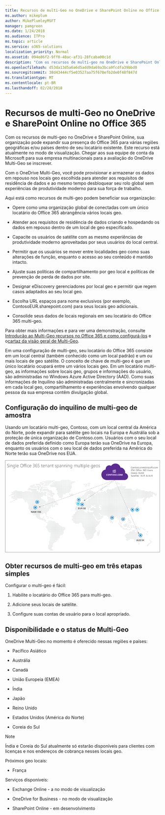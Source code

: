 ```yaml
---
title: Recursos de multi-Geo no OneDrive e SharePoint Online no Office 365
ms.author: mikeplum
author: MikePlumleyMSFT
manager: pamgreen
ms.date: 1/24/2018
ms.audience: ITPro
ms.topic: article
ms.service: o365-solutions
localization_priority: Normal
ms.assetid: 094e86f2-9ff0-40ac-af31-28fcaba00c1d
description: "Com os recursos de multi-geo no OneDrive e SharePoint Online, sua organização pode expandir sua presença do Office 365 para várias regiões geográficas e/ou países dentro de seu locatário existente."
ms.openlocfilehash: d53da13d5a6a6d5add9da69a3bca9fcdfa39bbd0
ms.sourcegitcommit: 38d43444cf5e03527aa75f670efb2de0f48f847d
ms.translationtype: MT
ms.contentlocale: pt-BR
ms.lasthandoff: 02/28/2018
---
```

# <a name="multi-geo-capabilities-in-onedrive-and-sharepoint-online-in-office-365"></a>Recursos de multi-Geo no OneDrive e SharePoint Online no Office 365

Com os recursos de multi-geo no OneDrive e SharePoint Online, sua organização pode expandir sua presença do Office 365 para várias regiões geográficas e/ou países dentro de seu locatário existente. Este recurso está atualmente no modo de visualização. Chegar aos sua equipe de conta da Microsoft para sua empresa multinacionais para a avaliação do OneDrive Multi-Geo se inscrever.
  
Com o OneDrive Multi-Geo, você pode provisionar e armazenar os dados em repouso nos locais geo escolhida para atender aos requisitos de residência de dados e ao mesmo tempo desbloquear seu rolo global sem experiências de produtividade moderno para sua força de trabalho.
  
Aqui está como recursos de multi-geo podem beneficiar sua organização:
  
- Opere como uma organização global de conectadas com um único locatário do Office 365 abrangência vários locais geo.
    
- Atender aos requisitos de residência de dados criando e hospedando os dados em repouso dentro de um local de geo especificado.
    
- Capacite os usuários de satélite com as mesmo experiências de produtividade moderno aproveitadas por seus usuários do local central.
    
- Permitir que os usuários se mover entre localidades geo como suas alterações de função, enquanto o acesso ao seu conteúdo é mantido intacto.
    
- Ajuste suas políticas de compartilhamento por geo local e políticas de prevenção de perda de dados por site.
    
- Designar eDiscovery gerenciadores por local geo e permitir que regem casos adaptados ao seu local geo.
    
- Escolha URL espaços para nome exclusivos (por exemplo, ContosoEUR.sharepoint.com) para seus locais geo adicionais.
    
- Consolide seus dados de locais regionais em seu locatário do Office 365 multi-geo.
    
Para obter mais informações e para ver uma demonstração, consulte [Introdução ao Multi-Geo recursos no Office 365 e como configurá-los](https://youtu.be/3d9-Vt2fArk) e o[cartaz da visão geral de Multi-Geo](https://technet.microsoft.com/library/dn782272.aspx).
  
Em uma configuração de multi-geo, seu locatário do Office 365 consiste em um local central (também conhecido como um local padrão) e um ou mais locais de geo satélite. O conceito de chave de multi-geo é que um único locatário ocupará entre um vários locais geo. Em um locatário multi-geo, as informações sobre locais geo, grupos e informações do usuário, são administradas no Windows Azure Active Directory (AAD). Como suas informações de Inquilino são administradas centralmente e sincronizadas em cada local geo, compartilhamento e experiências envolvendo qualquer pessoa da sua empresa contêm divulgação global.
  
## <a name="sample-multi-geo-tenant-configuration"></a>Configuração do inquilino de multi-geo de amostra

Usando um locatário multi-geo, Contoso, com um local central da América do Norte, pode expandir para satélite geo locais na Europa e Austrália sob a proteção de única organização de Contoso.com. Usuários com o seu local de dados preferida definido como Europa terão sua OneDrive na Europa, enquanto os usuários com o seu local de dados preferida na América do Norte terão sua OneDrive nos EUA.
  
![Mapa do mundo, mostrando geo locais para a Contoso e outros locais geo disponíveis](images/df317ccc-2e53-411d-9211-a5aee63ca1e5.png)
  
## <a name="get-multi-geo-features-in-three-simple-steps"></a>Obter recursos de multi-geo em três etapas simples

Configurar o multi-geo é fácil:
  
1. Habilite o locatário do Office 365 para multi-geo.
    
2. Adicione seus locais de satélite.
    
3. Configure suas contas de usuário para o local apropriado.
    
## <a name="multi-geo-status-and-availability"></a>Disponibilidade e o status de Multi-Geo

OneDrive Multi-Geo no momento é oferecido nessas regiões e países:
  
- Pacífico Asiático
    
- Austrália
    
- Canadá
    
- União Europeia (EMEA)
    
- Índia
    
- Japão
    
- Reino Unido
    
- Estados Unidos (América do Norte)
    
- Coreia do Sul
    
> [!NOTE]
> Índia e Coreia do Sul atualmente só estarão disponíveis para clientes com licenças e nos endereços de cobrança nesses locais geo. 
  
Próximos geo locais:
  
- França
    
Serviços disponíveis:
  
- Exchange Online - a no modo de visualização
    
- OneDrive for Business - no modo de visualização
    
- SharePoint Online - em desenvolvimento
    

